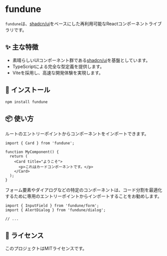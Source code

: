# fundune

`fundune`は、[shadcn/ui](https://ui.shadcn.com/)をベースにした再利用可能なReactコンポーネントライブラリです。

## ✨ 主な特徴

- 素晴らしいUIコンポーネント群である[shadcn/ui](https://ui.shadcn.com/)を基盤としています。
- TypeScriptによる完全な型定義を提供します。
- Viteを採用し、高速な開発体験を実現します。

## 🚀 インストール

```bash
npm install fundune
```

## 📦 使い方

ルートのエントリーポイントからコンポーネントをインポートできます。

```tsx
import { Card } from 'fundune';

function MyComponent() {
  return (
    <Card title="ようこそ">
      <p>これはカードコンポーネントです。</p>
    </Card>
  );
}
```

フォーム要素やダイアログなどの特定のコンポーネントは、コード分割を最適化するために専用のエントリーポイントからインポートすることをお勧めします。

```tsx
import { InputField } from 'fundune/form';
import { AlertDialog } from 'fundune/dialog';

// ...
```

## 📄 ライセンス

このプロジェクトはMITライセンスです。